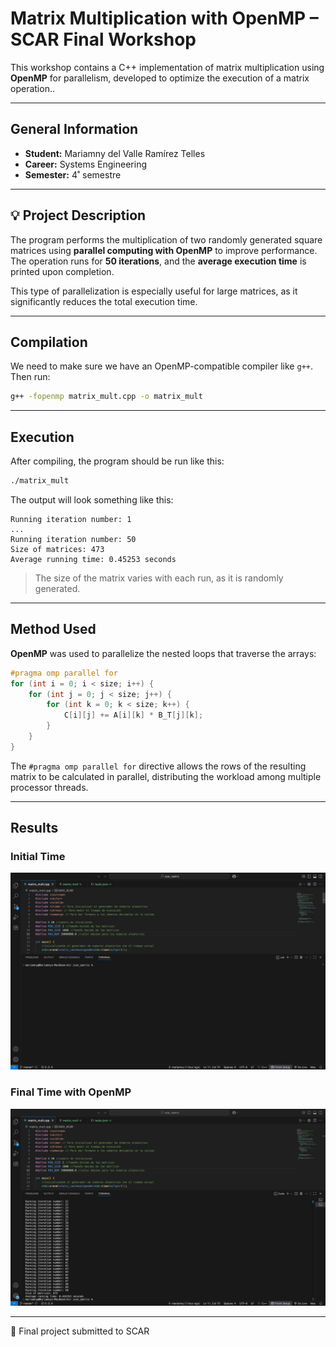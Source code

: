 # Matrix Multiplication with OpenMP – SCAR Final Workshop

This workshop contains a C++ implementation of matrix multiplication using **OpenMP** for parallelism, developed to optimize the execution of a matrix operation..

---

##  General Information

* **Student:** Mariamny del Valle Ramírez Telles
* **Career:** Systems Engineering
* **Semester:** 4˚ semestre

---

## 💡 Project Description

The program performs the multiplication of two randomly generated square matrices using **parallel computing with OpenMP** to improve performance. The operation runs for **50 iterations**, and the **average execution time** is printed upon completion.

This type of parallelization is especially useful for large matrices, as it significantly reduces the total execution time.

---

##  Compilation

We need to make sure we have an OpenMP-compatible compiler like `g++`. Then run:

```bash
g++ -fopenmp matrix_mult.cpp -o matrix_mult
```

---

##  Execution

After compiling, the program should be run like this:

```bash
./matrix_mult
```

The output will look something like this:

```
Running iteration number: 1
...
Running iteration number: 50
Size of matrices: 473
Average running time: 0.45253 seconds
```

>  The size of the matrix varies with each run, as it is randomly generated.

---

##  Method Used

**OpenMP** was used to parallelize the nested loops that traverse the arrays:

```cpp
#pragma omp parallel for
for (int i = 0; i < size; i++) {
    for (int j = 0; j < size; j++) {
        for (int k = 0; k < size; k++) {
            C[i][j] += A[i][k] * B_T[j][k];
        }
    }
}
```

The `#pragma omp parallel for` directive allows the rows of the resulting matrix to be calculated in parallel, distributing the workload among multiple processor threads.

---

##  Results

###  Initial Time

![Tiempo Inicial](resultados/tiempo_inicial.jpeg)

###  Final Time with OpenMP

![Tiempo Final](resultados/tiempo_final.jpeg)


---


🚀 Final project submitted to SCAR
